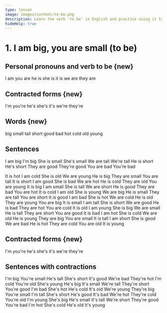 ```yaml
---
type: lesson
image: images/content/to-be.png
description: Learn the verb 'to be' in English and practice using it to describe yourself, others, and objects around you
hideHelp: true
---
```


# 1. I am big, you are small (to be)

## Personal pronouns and verb to be {new}

I am
you are
he is
she is
it is
we are
they are

## Contracted forms {new}

I'm
you're
he's
she's
it's
we're
they're

## Words {new}

big
small
tall
short
good
bad
hot
cold
old
young

## Sentences

I am big
I'm big
She is small
She's small
We are tall
We're tall
He is short
He's short
They are good
They're good
You are bad
You're bad

It is hot
I am cold
She is old
We are young
He is big
They are small
You are tall
It is short
I am good
She is bad
We are hot
He is cold
They are old
You are young
It is big
I am small
She is tall
We are short
He is good
They are bad
You are hot
It is cold
I am old
She is young
We are big
He is small
They are tall
You are short
It is good
I am bad
She is hot
We are cold
He is old
They are young
You are big
It is small
I am tall
She is short
We are good
He is bad
They are hot
You are cold
It is old
I am young
She is big
We are small
He is tall
They are short
You are good
It is bad
I am hot
She is cold
We are old
He is young
They are big
You are small
It is tall
I am short
She is good
We are bad
He is hot
They are cold
You are old
It is young

## Contracted forms {new}

I'm
you're
he's
she's
it's
we're
they're

## Sentences with contractions

I'm big
You're small
He's tall
She's short
It's good
We're bad
They're hot
I'm cold
You're old
She's young
He's big
It's small
We're tall
They're short
You're good
I'm bad
She's hot
He's cold
It's old
We're young
They're big
You're small
I'm tall
She's short
He's good
It's bad
We're hot
They're cold
You're old
I'm young
She's big
He's small
It's tall
We're short
They're good
You're bad
I'm hot
She's cold
He's old
It's young

